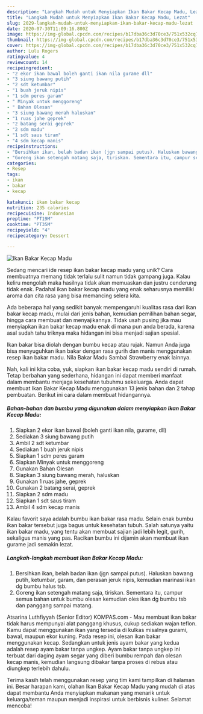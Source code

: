 ```yaml
---
description: "Langkah Mudah untuk Menyiapkan Ikan Bakar Kecap Madu, Lezat"
title: "Langkah Mudah untuk Menyiapkan Ikan Bakar Kecap Madu, Lezat"
slug: 2029-langkah-mudah-untuk-menyiapkan-ikan-bakar-kecap-madu-lezat
date: 2020-07-30T11:09:16.800Z
image: https://img-global.cpcdn.com/recipes/b17dba36c3d70ce3/751x532cq70/ikan-bakar-kecap-madu-foto-resep-utama.jpg
thumbnail: https://img-global.cpcdn.com/recipes/b17dba36c3d70ce3/751x532cq70/ikan-bakar-kecap-madu-foto-resep-utama.jpg
cover: https://img-global.cpcdn.com/recipes/b17dba36c3d70ce3/751x532cq70/ikan-bakar-kecap-madu-foto-resep-utama.jpg
author: Lulu Rogers
ratingvalue: 4
reviewcount: 14
recipeingredient:
- "2 ekor ikan bawal boleh ganti ikan nila gurame dll"
- "3 siung bawang putih"
- "2 sdt ketumbar"
- "1 buah jeruk nipis"
- "1 sdm peres garam"
- " Minyak untuk menggoreng"
- " Bahan Olesan"
- "3 siung bawang merah haluskan"
- "1 ruas jahe geprek"
- "2 batang serai geprek"
- "2 sdm madu"
- "1 sdt saus tiram"
- "4 sdm kecap manis"
recipeinstructions:
- "Bersihkan ikan, belah badan ikan (jgn sampai putus). Haluskan bawang putih, ketumbar, garam, dan perasan jeruk nipis, kemudian marinasi ikan dg bumbu halus tsb."
- "Goreng ikan setengah matang saja, tiriskan. Sementara itu, campur semua bahan untuk bumbu olesan kemudian oles ikan dg bumbu tsb dan panggang sampai matang."
categories:
- Resep
tags:
- ikan
- bakar
- kecap

katakunci: ikan bakar kecap 
nutrition: 235 calories
recipecuisine: Indonesian
preptime: "PT19M"
cooktime: "PT35M"
recipeyield: "4"
recipecategory: Dessert

---
```



![Ikan Bakar Kecap Madu](https://img-global.cpcdn.com/recipes/b17dba36c3d70ce3/751x532cq70/ikan-bakar-kecap-madu-foto-resep-utama.jpg)

Sedang mencari ide resep ikan bakar kecap madu yang unik? Cara membuatnya memang tidak terlalu sulit namun tidak gampang juga. Kalau keliru mengolah maka hasilnya tidak akan memuaskan dan justru cenderung tidak enak. Padahal ikan bakar kecap madu yang enak seharusnya memiliki aroma dan cita rasa yang bisa memancing selera kita.

Ada beberapa hal yang sedikit banyak mempengaruhi kualitas rasa dari ikan bakar kecap madu, mulai dari jenis bahan, kemudian pemilihan bahan segar, hingga cara membuat dan menyajikannya. Tidak usah pusing jika mau menyiapkan ikan bakar kecap madu enak di mana pun anda berada, karena asal sudah tahu triknya maka hidangan ini bisa menjadi sajian spesial.

Ikan bakar bisa diolah dengan bumbu kecap atau rujak. Namun Anda juga bisa menyuguhkan ikan bakar dengan rasa gurih dan manis menggunakan resep ikan bakar madu. Nila Bakar Madu Sambal Strawberry enak lainnya.


Nah, kali ini kita coba, yuk, siapkan ikan bakar kecap madu sendiri di rumah. Tetap berbahan yang sederhana, hidangan ini dapat memberi manfaat dalam membantu menjaga kesehatan tubuhmu sekeluarga. Anda dapat membuat Ikan Bakar Kecap Madu menggunakan 13 jenis bahan dan 2 tahap pembuatan. Berikut ini cara dalam membuat hidangannya.

<!--inarticleads1-->

##### Bahan-bahan dan bumbu yang digunakan dalam menyiapkan Ikan Bakar Kecap Madu:

1. Siapkan 2 ekor ikan bawal (boleh ganti ikan nila, gurame, dll)
1. Sediakan 3 siung bawang putih
1. Ambil 2 sdt ketumbar
1. Sediakan 1 buah jeruk nipis
1. Siapkan 1 sdm peres garam
1. Siapkan  Minyak untuk menggoreng
1. Gunakan  Bahan Olesan
1. Siapkan 3 siung bawang merah, haluskan
1. Gunakan 1 ruas jahe, geprek
1. Gunakan 2 batang serai, geprek
1. Siapkan 2 sdm madu
1. Siapkan 1 sdt saus tiram
1. Ambil 4 sdm kecap manis


Kalau favorit saya adalah bumbu ikan bakar rasa madu. Selain enak bumbu ikan bakar tersebut juga bagus untuk kesehatan tubuh. Salah satunya yaitu ikan bakar madu, yang tentu akan membuat sajian jadi lebih legit, gurih, sekaligus manis yang pas. Racikan bumbu ini dijamin akan membuat ikan gurame jadi semakin lezat. 

<!--inarticleads2-->

##### Langkah-langkah membuat Ikan Bakar Kecap Madu:

1. Bersihkan ikan, belah badan ikan (jgn sampai putus). Haluskan bawang putih, ketumbar, garam, dan perasan jeruk nipis, kemudian marinasi ikan dg bumbu halus tsb.
1. Goreng ikan setengah matang saja, tiriskan. Sementara itu, campur semua bahan untuk bumbu olesan kemudian oles ikan dg bumbu tsb dan panggang sampai matang.


Atsarina Luthfiyyah (Senior Editor) KOMPAS.com - Mau membuat ikan bakar tidak harus mempunyai alat panggang khusus, cukup sediakan wajan teflon. Kamu dapat menggunakan ikan yang tersedia di kulkas misalnya gurami, bawal, maupun ekor kuning. Pada resep ini, olesan ikan bakar menggunakan kecap. Sedangkan untuk jenis ayam bakar yang kedua adalah resep ayam bakar tanpa ungkep. Ayam bakar tanpa ungkep ini terbuat dari daging ayam segar yang diberi bumbu rempah dan olesan kecap manis, kemudian langsung dibakar tanpa proses di rebus atau diungkep terlebih dahulu. 

Terima kasih telah menggunakan resep yang tim kami tampilkan di halaman ini. Besar harapan kami, olahan Ikan Bakar Kecap Madu yang mudah di atas dapat membantu Anda menyiapkan makanan yang menarik untuk keluarga/teman maupun menjadi inspirasi untuk berbisnis kuliner. Selamat mencoba!
